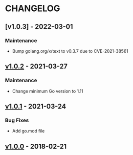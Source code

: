 # CHANGELOG

<a name="v1.0.3"></a>
## [v1.0.3] - 2022-03-01

### Maintenance

- Bump golang.org/x/text to v0.3.7 due to CVE-2021-38561

<a name="v1.0.2"></a>
## [v1.0.2] - 2021-03-27

### Maintenance

- Change minimum Go version to 1.11

<a name="v1.0.1"></a>
## [v1.0.1] - 2021-03-24

### Bug Fixes

- Add go.mod file

<a name="v1.0.0"></a>
## [v1.0.0] - 2018-02-21

[v1.0.2]: https://github.com/xdg-go/stringprep/releases/tag/v1.0.2
[v1.0.1]: https://github.com/xdg-go/stringprep/releases/tag/v1.0.1
[v1.0.0]: https://github.com/xdg-go/stringprep/releases/tag/v1.0.0
